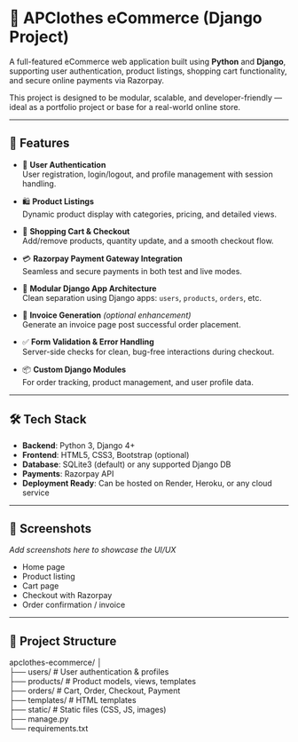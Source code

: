 # 🛒 APClothes eCommerce (Django Project)

A full-featured eCommerce web application built using **Python** and **Django**, supporting user authentication, product listings, shopping cart functionality, and secure online payments via Razorpay.

This project is designed to be modular, scalable, and developer-friendly — ideal as a portfolio project or base for a real-world online store.

---

## 🚀 Features

- 🔐 **User Authentication**  
  User registration, login/logout, and profile management with session handling.

- 🛍️ **Product Listings**  
  Dynamic product display with categories, pricing, and detailed views.

- 🛒 **Shopping Cart & Checkout**  
  Add/remove products, quantity update, and a smooth checkout flow.

- 💳 **Razorpay Payment Gateway Integration**  
  Seamless and secure payments in both test and live modes.

- 🧩 **Modular Django App Architecture**  
  Clean separation using Django apps: `users`, `products`, `orders`, etc.

- 🧾 **Invoice Generation** *(optional enhancement)*  
  Generate an invoice page post successful order placement.

- ✅ **Form Validation & Error Handling**  
  Server-side checks for clean, bug-free interactions during checkout.

- 📦 **Custom Django Modules**  
  For order tracking, product management, and user profile data.

---

## 🛠️ Tech Stack

- **Backend**: Python 3, Django 4+
- **Frontend**: HTML5, CSS3, Bootstrap (optional)
- **Database**: SQLite3 (default) or any supported Django DB
- **Payments**: Razorpay API
- **Deployment Ready**: Can be hosted on Render, Heroku, or any cloud service

---

## 📸 Screenshots

_Add screenshots here to showcase the UI/UX_

- Home page  
- Product listing  
- Cart page  
- Checkout with Razorpay  
- Order confirmation / invoice

---

## 📁 Project Structure

apclothes-ecommerce/
│
<br>
├── users/ # User authentication & profiles
<br>
├── products/ # Product models, views, templates
<br>
├── orders/ # Cart, Order, Checkout, Payment
<br>
├── templates/ # HTML templates
<br>
├── static/ # Static files (CSS, JS, images)
<br>
├── manage.py
<br>
└── requirements.txt
 
 
